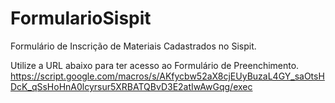 # FormularioSispit
Formulário de Inscrição de Materiais Cadastrados no Sispit. 

Utilize a URL abaixo para ter acesso ao Formulário de Preenchimento. 
https://script.google.com/macros/s/AKfycbw52aX8cjEUyBuzaL4GY_saOtsHDcK_qSsHoHnA0lcyrsur5XRBATQBvD3E2atIwAwGqg/exec


